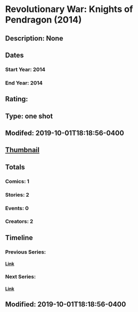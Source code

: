 # Revolutionary War: Knights of Pendragon (2014)
## Description: None
## Dates
### Start Year: 2014
### End Year: 2014
## Rating: 
## Type: one shot
## Modifed: 2019-10-01T18:18:56-0400
## [Thumbnail](http://i.annihil.us/u/prod/marvel/i/mg/b/e0/546fa6b31a2bf.jpg)
## Totals
### Comics: 1
### Stories: 2
### Events: 0
### Creators: 2
## Timeline
### Previous Series: 
#### [Link]()
### Next Series: 
#### [Link]()
## Modified: 2019-10-01T18:18:56-0400